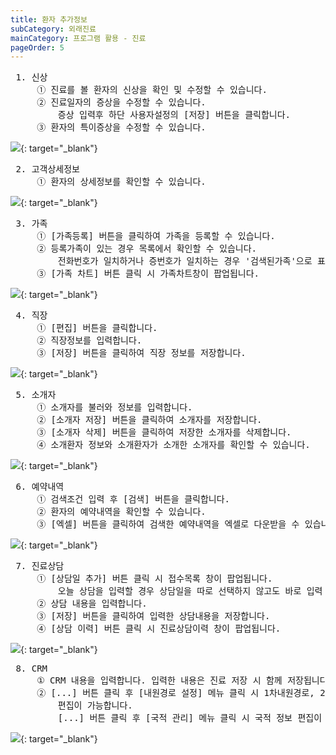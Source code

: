 ```yaml
---
title: 환자 추가정보
subCategory: 외래진료
mainCategory: 프로그램 활용 - 진료
pageOrder: 5
---
```


<pre>
 <t2><bold>1. 신상</bold></t2>
     ① 진료를 볼 환자의 신상을 확인 및 수정할 수 있습니다.
     ② 진료일자의 증상을 수정할 수 있습니다.
         증상 입력후 하단 사용자설정의 [저장] 버튼을 클릭합니다.
     ③ 환자의 특이증상을 수정할 수 있습니다.
</pre>

[![](/images/{{page.url}}_1.png)](/images/{{page.url}}_1.png){: target="_blank"}
<pre>
 <t2><bold>2. 고객상세정보</bold></t2>
     ① 환자의 상세정보를 확인할 수 있습니다.
</pre>

[![](/images/{{page.url}}_2.png)](/images/{{page.url}}_2.png){: target="_blank"}

<pre>
 <t2><bold>3. 가족</bold></t2>
     ① [가족등록] 버튼을 클릭하여 가족을 등록할 수 있습니다.
     ② 등록가족이 있는 경우 목록에서 확인할 수 있습니다.
         전화번호가 일치하거나 증번호가 일치하는 경우 '검색된가족'으로 표시됩니다.         
     ③ [가족 차트] 버튼 클릭 시 가족차트창이 팝업됩니다.
</pre>

[![](/images/{{page.url}}_3.png)](/images/{{page.url}}_3.png){: target="_blank"}

<pre>
 <t2><bold>4. 직장</bold></t2>
     ① [편집] 버튼을 클릭합니다.
     ② 직장정보를 입력합니다.
     ③ [저장] 버튼을 클릭하여 직장 정보를 저장합니다.
</pre>

[![](/images/{{page.url}}_4.png)](/images/{{page.url}}_4.png){: target="_blank"}

<pre>
 <t2><bold>5. 소개자</bold></t2>
     ① 소개자를 불러와 정보를 입력합니다.
     ② [소개자 저장] 버튼을 클릭하여 소개자를 저장합니다.
     ③ [소개자 삭제] 버튼을 클릭하여 저장한 소개자를 삭제합니다.
     ④ 소개환자 정보와 소개환자가 소개한 소개자를 확인할 수 있습니다.
</pre>

[![](/images/{{page.url}}_5.png)](/images/{{page.url}}_5.png){: target="_blank"}

<pre>
 <t2><bold>6. 예약내역</bold></t2>
     ① 검색조건 입력 후 [검색] 버튼을 클릭합니다.
     ② 환자의 예약내역을 확인할 수 있습니다.
     ③ [엑셀] 버튼을 클릭하여 검색한 예약내역을 엑셀로 다운받을 수 있습니다.
</pre>

[![](/images/{{page.url}}_6.png)](/images/{{page.url}}_6.png){: target="_blank"}

<pre>
 <t2><bold>7. 진료상담</bold></t2>
     ① [상담일 추가] 버튼 클릭 시 접수목록 창이 팝업됩니다.
         오늘 상담을 입력할 경우 상담일을 따로 선택하지 않고도 바로 입력 및 저장이 가능합니다.
     ② 상담 내용을 입력합니다.
     ③ [저장] 버튼을 클릭하여 입력한 상담내용을 저장합니다.
     ④ [상담 이력] 버튼 클릭 시 진료상담이력 창이 팝업됩니다.
</pre>

[![](/images/{{page.url}}_7.png)](/images/{{page.url}}_7.png){: target="_blank"}

<pre>
 <t2><bold>8. CRM</bold></t2>
     ① CRM 내용을 입력합니다. 입력한 내용은 진료 저장 시 함께 저장됩니다.
     ② [...] 버튼 클릭 후 [내원경로 설정] 메뉴 클릭 시 1차내원경로, 2차 내원경로, 제휴업체 
         편집이 가능합니다.
         [...] 버튼 클릭 후 [국적 관리] 메뉴 클릭 시 국적 정보 편집이 가능합니다.     
</pre>

[![](/images/{{page.url}}_8.png)](/images/{{page.url}}_8.png){: target="_blank"}
